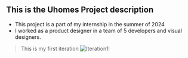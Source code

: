 ## This is the Uhomes Project description
- This project is a part of my internship in the summer of 2024
- I worked as a product designer in a team of 5 developers and visual designers.

> This is my first iteration
![Iteration1!](/.Media/Iteration1.png")
